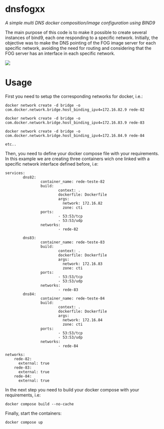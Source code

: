 # dnsfogxx

*A simple multi DNS docker composition/image configuration using BIND9*

The main purpose of this code is to make it possible to create several instances of bind9, each one responding to a specific network. Initially, the objective was to make the DNS pointing of the FOG image server for each specific network, avoiding the need for routing and considering that the FOG server has an interface in each specific network.

<img src="https://gitlab.isc.org/uploads/-/system/project/avatar/1/Bind_9_Mark_ISC_Blue.png?width=64"/>

# Usage

First you need to setup the corresponding networks for docker, i.e.:

```
docker network create -d bridge -o com.docker.network.bridge.host_binding_ipv4=172.16.82.9 rede-82

docker network create -d bridge -o com.docker.network.bridge.host_binding_ipv4=172.16.83.9 rede-83

docker network create -d bridge -o com.docker.network.bridge.host_binding_ipv4=172.16.84.9 rede-84

etc..
```

Then, you need to define your docker compose file with your requirements. In this example we are creating three containers wich one linked with a specific network interface defined before, i.e:

```
services:
        dns82:  
                container_name: rede-teste-82
                build: 
                        context: .
                        dockerfile: Dockerfile
                        args:
                          network: 172.16.82
                          zone: cti           
                ports:
                        - 53:53/tcp
                        - 53:53/udp
                networks:
                        - rede-82
        
        dns83:  
                container_name: rede-teste-83
                build: 
                        context: .
                        dockerfile: Dockerfile 
                        args:
                          network: 172.16.83
                          zone: cti                
                ports:
                        - 53:53/tcp
                        - 53:53/udp
                networks:
                        - rede-83
        dns84:  
                container_name: rede-teste-84
                build: 
                        context: .
                        dockerfile: Dockerfile 
                        args:
                          network: 172.16.84
                          zone: cti
                ports:
                        - 53:53/tcp
                        - 53:53/udp
                networks:
                        - rede-84

networks:
    rede-82:
      external: true 
    rede-83:
      external: true 
    rede-84:
      external: true 

```



In the next step you need to build your docker compose with your requirements, i.e:

```
docker compose build --no-cache
```

Finally, start the containers:

```
docker compose up
```

